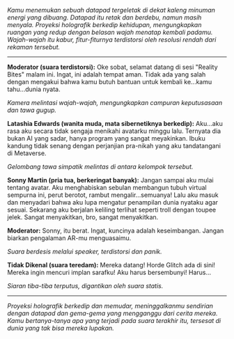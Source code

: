_Kamu menemukan sebuah datapad tergeletak di dekat kaleng minuman energi yang dibuang. Datapad itu retak dan berdebu, namun masih menyala. Proyeksi holografik berkedip kehidupan, mengungkapkan ruangan yang redup dengan belasan wajah menatap kembali padamu. Wajah-wajah itu kabur, fitur-fiturnya terdistorsi oleh resolusi rendah dari rekaman tersebut._

---

**Moderator (suara terdistorsi):** Oke sobat, selamat datang di sesi "Reality Bites" malam ini. Ingat, ini adalah tempat aman. Tidak ada yang salah dengan mengakui bahwa kamu butuh bantuan untuk kembali ke...kamu tahu...dunia nyata.

_Kamera melintasi wajah-wajah, mengungkapkan campuran keputusasaan dan tawa gugup._

**Latashia Edwards (wanita muda, mata sibernetiknya berkedip):** Aku...aku rasa aku secara tidak sengaja menikahi avatarku minggu lalu. Ternyata dia bukan AI yang sadar, hanya program yang sangat meyakinkan. Ibuku kandung tidak senang dengan perjanjian pra-nikah yang aku tandatangani di Metaverse.

_Gelombang tawa simpatik melintas di antara kelompok tersebut._

**Sonny Martin (pria tua, berkeringat banyak):** Jangan sampai aku mulai tentang avatar. Aku menghabiskan sebulan membangun tubuh virtual sempurna ini, perut berotot, rambut mengalir...semuanya! Lalu aku masuk dan menyadari bahwa aku lupa mengatur penampilan dunia nyataku agar sesuai. Sekarang aku berjalan keliling terlihat seperti troll dengan toupee jelek. Sangat menyakitkan, bro, sangat menyakitkan.

**Moderator:** Sonny, itu berat. Ingat, kuncinya adalah keseimbangan. Jangan biarkan pengalaman AR-mu menguasaimu.

_Suara berdesis melalui speaker, terdistorsi dan panik._

**Tidak Dikenal (suara teredam):** Mereka datang! Horde Glitch ada di sini! Mereka ingin mencuri implan sarafku! Aku harus bersembunyi! Harus...

_Siaran tiba-tiba terputus, digantikan oleh suara statis._

---

_Proyeksi holografik berkedip dan memudar, meninggalkanmu sendirian dengan datapad dan gema-gema yang mengganggu dari cerita mereka. Kamu bertanya-tanya apa yang terjadi pada suara terakhir itu, tersesat di dunia yang tak bisa mereka lupakan._
